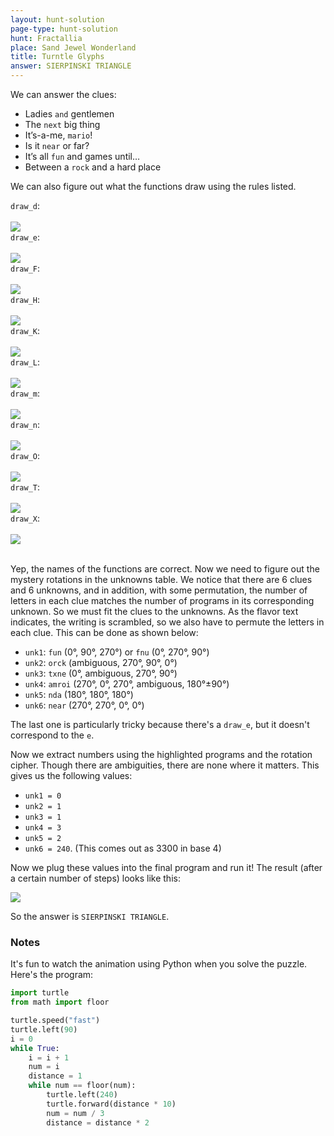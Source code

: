 ```yaml
---
layout: hunt-solution
page-type: hunt-solution
hunt: Fractallia
place: Sand Jewel Wonderland
title: Turntle Glyphs
answer: SIERPINSKI TRIANGLE
---
```


We can answer the clues:

* Ladies `and` gentlemen
* The `next` big thing
* It’s-a-me, `mario`!
* Is it `near` or far?
* It’s all `fun` and games until…
* Between a `rock` and a hard place

We can also figure out what the functions draw using the rules listed.


<div class="turtle-code-array wider">
<div><code>draw_d</code>:<br><br><image src="../turtle-drawings/draw_d.svg"/></div>
<div><code>draw_e</code>:<br><br><image src="../turtle-drawings/draw_e.svg"/></div>
<div><code>draw_F</code>:<br><br><image src="../turtle-drawings/draw_F.svg"/></div>
<div><code>draw_H</code>:<br><br><image src="../turtle-drawings/draw_H.svg"/></div>
<div><code>draw_K</code>:<br><br><image src="../turtle-drawings/draw_K.svg"/></div>
<div><code>draw_L</code>:<br><br><image src="../turtle-drawings/draw_L.svg"/></div>
<div><code>draw_m</code>:<br><br><image src="../turtle-drawings/draw_m.svg"/></div>
<div><code>draw_n</code>:<br><br><image src="../turtle-drawings/draw_n.svg"/></div>
<div><code>draw_O</code>:<br><br><image src="../turtle-drawings/draw_O.svg"/></div>
<div><code>draw_T</code>:<br><br><image src="../turtle-drawings/draw_T.svg"/></div>
<div><code>draw_X</code>:<br><br><image src="../turtle-drawings/draw_X.svg"/></div>
</div>
<br>

Yep, the names of the functions are correct. Now we need to figure out the mystery rotations in the unknowns table.
We notice that there are 6 clues and 6 unknowns, and in addition, with some permutation, the number of letters in each clue
matches the number of programs in its corresponding unknown. So we must fit the clues to the unknowns.
As the flavor text indicates, the writing is scrambled, so we also have to permute the letters in each clue.
This can be done as shown below:

* `unk1`: `fun` (0°, 90°, 270°) or `fnu` (0°, 270°, 90°)
* `unk2`: `orck` (ambiguous, 270°, 90°, 0°)
* `unk3`: `txne` (0°, ambiguous, 270°, 90°)
* `unk4`: `amroi` (270°, 0°, 270°, ambiguous, 180°±90°)
* `unk5`: `nda` (180°, 180°, 180°)
* `unk6`: `near` (270°, 270°, 0°, 0°)

The last one is particularly tricky because there's a `draw_e`, but it doesn't correspond to the `e`.

Now we extract numbers using the highlighted programs and the rotation cipher. Though there are ambiguities, there are none
where it matters. This gives us the following values:
* `unk1 = 0`
* `unk2 = 1`
* `unk3 = 1`
* `unk4 = 3`
* `unk5 = 2`
* `unk6 = 240`. (This comes out as 3300 in base 4)

Now we plug these values into the final program and run it! The result (after a certain number of steps) looks like this:

<image class="center-img" src="../turtle-drawings/sierpinski.svg"/><br>

So the answer is `SIERPINSKI TRIANGLE`.

### Notes

It's fun to watch the animation using Python when you solve the puzzle. Here's the program:
```py
import turtle
from math import floor

turtle.speed("fast")
turtle.left(90)
i = 0
while True:
    i = i + 1
    num = i
    distance = 1
    while num == floor(num):
        turtle.left(240)
        turtle.forward(distance * 10)
        num = num / 3
        distance = distance * 2
```
